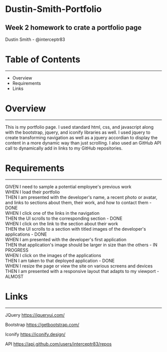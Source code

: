 # Dustin-Smith-Portfolio
Week 2 homework to crate a portfolio page
-------------------------------------
Dustin Smith - @interceptr83

# Table of Contents
-------------------
* Overview
* Requirements
* Links


# Overview
---------------
 This is my portfolio page. I used standard html, css, and javascript along with the bootstrap, jquery, and iconify libraries as well. I used jquery to create transforming navigation as well as a jquery accordian to display the content in a more dynamic way than just scrolling. I also used an GitHub API call to dynamically add in links to my GitHub repositories.

# Requirements
---------------
GIVEN I need to sample a potential employee's previous work<br>
WHEN I load their portfolio<br>
THEN I am presented with the developer's name, a recent photo or avatar, and links to sections about them, their work, and how to contact them - DONE<br>
WHEN I click one of the links in the navigation<br>
THEN the UI scrolls to the corresponding section - DONE<br>
WHEN I click on the link to the section about their work<br>
THEN the UI scrolls to a section with titled images of the developer's applications - DONE<br>
WHEN I am presented with the developer's first application<br>
THEN that application's image should be larger in size than the others - IN PROGRESS<br>
WHEN I click on the images of the applications<br>
THEN I am taken to that deployed application - DONE<br>
WHEN I resize the page or view the site on various screens and devices<br>
THEN I am presented with a responsive layout that adapts to my viewport - ALMOST<br>

# Links
--------
JQuery
https://jqueryui.com/

Bootstrap
https://getbootstrap.com/

Iconify
https://iconify.design/

API
https://api.github.com/users/interceptr83/repos
